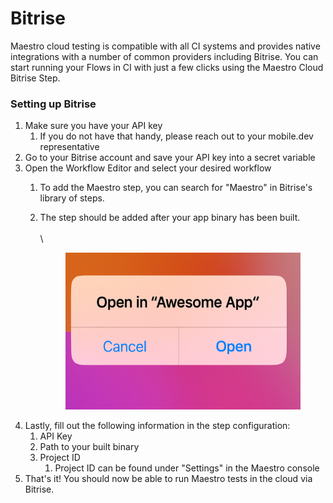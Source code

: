 # Bitrise

Maestro cloud testing is compatible with all CI systems and provides native integrations with a number of common providers including Bitrise. You can start running your Flows in CI with just a few clicks using the Maestro Cloud Bitrise Step.

### Setting up Bitrise

1. Make sure you have your API key
   1. If you do not have that handy, please reach out to your mobile.dev representative
2. Go to your Bitrise account and save your API key into a secret variable
3. Open the Workflow Editor and select your desired workflow
   1. To add the Maestro step, you can search for "Maestro" in Bitrise's library of steps.&#x20;
   2.  The step should be added after your app binary has been built.\
       \
       \


       <figure><img src="../../.gitbook/assets/image.png" alt=""><figcaption></figcaption></figure>
4. Lastly, fill out the following information in the step configuration:
   1. API Key
   2. Path to your built binary
   3. Project ID
      1. Project ID can be found under "Settings" in the Maestro console
5. That's it! You should now be able to run Maestro tests in the cloud via Bitrise.
